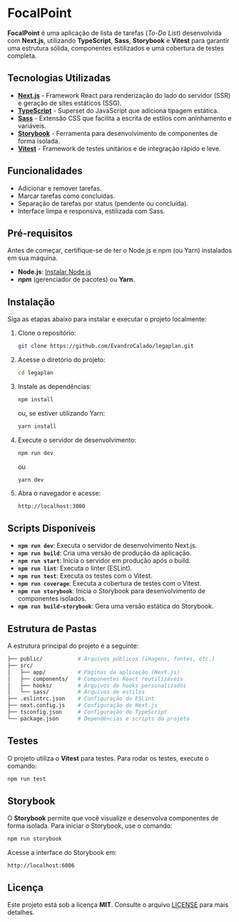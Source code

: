 # FocalPoint

**FocalPoint** é uma aplicação de lista de tarefas (_To-Do List_) desenvolvida com **Next.js**, utilizando **TypeScript**, **Sass**, **Storybook** e **Vitest** para garantir uma estrutura sólida, componentes estilizados e uma cobertura de testes completa.

## Tecnologias Utilizadas

- **[Next.js](https://nextjs.org/)** - Framework React para renderização do lado do servidor (SSR) e geração de sites estáticos (SSG).
- **[TypeScript](https://www.typescriptlang.org/)** - Superset do JavaScript que adiciona tipagem estática.
- **[Sass](https://sass-lang.com/)** - Extensão CSS que facilita a escrita de estilos com aninhamento e variáveis.
- **[Storybook](https://storybook.js.org/)** - Ferramenta para desenvolvimento de componentes de forma isolada.
- **[Vitest](https://vitest.dev/)** - Framework de testes unitários e de integração rápido e leve.

## Funcionalidades

- Adicionar e remover tarefas.
- Marcar tarefas como concluídas.
- Separação de tarefas por status (pendente ou concluída).
- Interface limpa e responsiva, estilizada com Sass.

## Pré-requisitos

Antes de começar, certifique-se de ter o Node.js e npm (ou Yarn) instalados em sua máquina.

- **Node.js**: [Instalar Node.js](https://nodejs.org/)
- **npm** (gerenciador de pacotes) ou **Yarn**.

## Instalação

Siga as etapas abaixo para instalar e executar o projeto localmente:

1. Clone o repositório:

   ```bash
   git clone https://github.com/EvandroCalado/legaplan.git
   ```

2. Acesse o diretório do projeto:

   ```bash
   cd legaplan
   ```

3. Instale as dependências:

   ```bash
   npm install
   ```

   ou, se estiver utilizando Yarn:

   ```bash
   yarn install
   ```

4. Execute o servidor de desenvolvimento:

   ```bash
   npm run dev
   ```

   ou

   ```bash
   yarn dev
   ```

5. Abra o navegador e acesse:

   ```
   http://localhost:3000
   ```

## Scripts Disponíveis

- **`npm run dev`**: Executa o servidor de desenvolvimento Next.js.
- **`npm run build`**: Cria uma versão de produção da aplicação.
- **`npm run start`**: Inicia o servidor em produção após o build.
- **`npm run lint`**: Executa o linter (ESLint).
- **`npm run test`**: Executa os testes com o Vitest.
- **`npm run coverage`**: Executa a cobertura de testes com o Vitest.
- **`npm run storybook`**: Inicia o Storybook para desenvolvimento de componentes isolados.
- **`npm run build-storybook`**: Gera uma versão estática do Storybook.

## Estrutura de Pastas

A estrutura principal do projeto é a seguinte:

```bash
├── public/           # Arquivos públicos (imagens, fontes, etc.)
├── src/
│   ├── app/          # Páginas da aplicação (Next.js)
│   ├── components/   # Componentes React reutilizáveis
│   ├── hooks/        # Arquivos de hooks personalizados
│   └── sass/         # Arquivos de estilos
├── .eslintrc.json    # Configuração do ESLint
├── next.config.js    # Configuração do Next.js
├── tsconfig.json     # Configuração do TypeScript
└── package.json      # Dependências e scripts do projeto
```

## Testes

O projeto utiliza o **Vitest** para testes. Para rodar os testes, execute o comando:

```bash
npm run test
```

## Storybook

O **Storybook** permite que você visualize e desenvolva componentes de forma isolada. Para iniciar o Storybook, use o comando:

```bash
npm run storybook
```

Acesse a interface do Storybook em:

```
http://localhost:6006
```

## Licença

Este projeto está sob a licença **MIT**. Consulte o arquivo [LICENSE](./LICENSE) para mais detalhes.
